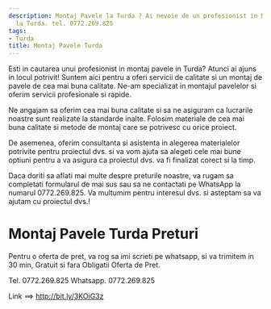 ```yaml
---
description: Montaj Pavele la Turda ? Ai nevoie de un profesionist in Montaj Pavele
  la Turda. tel. 0772.269.825
tags:
- Turda
title: Montaj Pavele Turda
---
```



Esti in cautarea unui profesionist in montaj pavele in Turda? Atunci ai ajuns in locul potrivit! Suntem aici pentru a oferi servicii de calitate si un montaj de pavele de cea mai buna calitate. Ne-am specializat in montajul pavelelor si oferim servicii profesionale si rapide.

Ne angajam sa oferim cea mai buna calitate si sa ne asiguram ca lucrarile noastre sunt realizate la standarde inalte. Folosim materiale de cea mai buna calitate si metode de montaj care se potrivesc cu orice proiect.

De asemenea, oferim consultanta si asistenta in alegerea materialelor potrivite pentru proiectul dvs. si va vom ajuta sa alegeti cele mai bune optiuni pentru a va asigura ca proiectul dvs. va fi finalizat corect si la timp.

Daca doriti sa aflati mai multe despre preturile noastre, va rugam sa completati formularul de mai sus sau sa ne contactati pe WhatsApp la numarul 0772.269.825. Va multumim pentru interesul dvs. si asteptam sa va ajutam cu proiectul dvs.!

# Montaj Pavele Turda Preturi
Pentru o oferta de pret, va rog sa imi scrieti pe whatsapp, si va trimitem in 30 min, Gratuit si fara Obligatii Oferta de Pret.

Tel. 0772.269.825
Whatsapp. 0772.269.825

Link ==> http://bit.ly/3KOiG3z